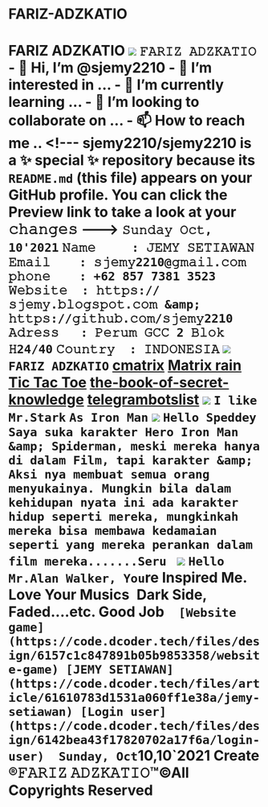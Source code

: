 # FARIZ-ADZKATIO
# FARIZ ADZKATIO ![](https://assets.dcoder.tech/61381f035dac330612ecaca0/6162394fd1531a060ff2c2b0/storageemulated0pictures155.jpg) `𝙵𝙰𝚁𝙸𝚉 𝙰𝙳𝚉𝙺𝙰𝚃𝙸𝙾` - 👋 Hi, I’m @sjemy2210 - 👀 I’m interested in ... - 🌱 I’m currently learning ... - 💞️ I’m looking to collaborate on ... - 📫 How to reach me ..  &lt;!--- sjemy2210/sjemy2210 is a ✨ special ✨ repository because its `README.md` (this file) appears on your GitHub profile. You can click the Preview link to take a look at your 𝚌𝚑𝚊𝚗𝚐𝚎𝚜 ---> `𝚂𝚞𝚗𝚍𝚊𝚢 𝙾𝚌𝚝, 10'2021` `𝙽𝚊𝚖𝚎     : 𝙹𝙴𝙼𝚈 𝚂𝙴𝚃𝙸𝙰𝚆𝙰𝙽` `𝙴𝚖𝚊𝚒𝚕    : 𝚜𝚓𝚎𝚖𝚢2210@𝚐𝚖𝚊𝚒𝚕.𝚌𝚘𝚖` `𝚙𝚑𝚘𝚗𝚎    : +62 857 7381 3523` `𝚆𝚎𝚋𝚜𝚒𝚝𝚎  : 𝚑𝚝𝚝𝚙𝚜://𝚜𝚓𝚎𝚖𝚢.𝚋𝚕𝚘𝚐𝚜𝚙𝚘𝚝.𝚌𝚘𝚖 &amp; 𝚑𝚝𝚝𝚙𝚜://𝚐𝚒𝚝𝚑𝚞𝚋.𝚌𝚘𝚖/𝚜𝚓𝚎𝚖𝚢2210` `𝙰𝚍𝚛𝚎𝚜𝚜   : 𝙿𝚎𝚛𝚞𝚖 𝙶𝙲𝙲 2 𝙱𝚕𝚘𝚔 𝙷24/40` `𝙲𝚘𝚞𝚗𝚝𝚛𝚢  : 𝙸𝙽𝙳𝙾𝙽𝙴𝚂𝙸𝙰` ![](https://assets.dcoder.tech/61381f035dac330612ecaca0/616242c8a81900060c73e31d/acc1docencoded3onmzmdes9wvznbnhoy-psfvzonvrkgk9j6ubfty40v8erap456s.null) `FARIZ ADZKATIO` [cmatrix](https://code.dcoder.tech/files/project/61519f7817efff1955b3668f/cmatrix) [Matrix rain](https://code.dcoder.tech/files/design/61611193d1531a060ff1e911/matrix-rain) [Tic Tac Toe](https://code.dcoder.tech/files/design/615ad00c3d298106a18ffb0e/tic-tac-toe) [the-book-of-secret-knowledge](https://code.dcoder.tech/files/project/615327c8bbc3166ffce18cc5/the-book-of-secret-knowledge) [telegrambotslist](https://code.dcoder.tech/files/project/615326ef17efffa0d6b400dc/telegrambotslist) ![](https://assets.dcoder.tech/61381f035dac330612ecaca0/616242c8a81900060c73e31d/acc1docencodedaher2otxqfmxk_inzjsgxnbyd22pwsuilfu3qd_hmvyvixr-llc_va.jpg) `I like Mr.Stark` `As Iron Man`  ![](https://assets.dcoder.tech/61381f035dac330612ecaca0/616242c8a81900060c73e31d/acc1docencodedghhtkm1nq3xri85ti2j6nggqprfqry2eb6u-8htnekaz3si76lesag.jpg) `Hello Speddey`  `Saya suka karakter Hero Iron Man &amp; Spiderman, meski mereka hanya di dalam Film, tapi karakter &amp; Aksi nya membuat semua orang menyukainya. Mungkin bila dalam kehidupan nyata ini ada karakter hidup seperti mereka, mungkinkah mereka bisa membawa kedamaian seperti yang mereka perankan dalam film mereka.......Seru ` ![](https://assets.dcoder.tech/61381f035dac330612ecaca0/616242c8a81900060c73e31d/acc1docencodeds4ykwfbdcyiz9rk7fhn8zfmucipkjevejxsidpkhuownpm5r96zusw.null) `Hello Mr.Alan Walker, You`re Inspired Me. Love Your Musics` `Dark Side, Faded....etc. Good Job`  [Website   game](https://code.dcoder.tech/files/design/6157c1c847891b05b9853358/website-game) [JEMY SETIAWAN](https://code.dcoder.tech/files/article/61610783d1531a060ff1e38a/jemy-setiawan) [Login user](https://code.dcoder.tech/files/design/6142bea43f17820702a17f6a/login-user)  Sunday, Oct`10,10`2021 Create ®𝙵𝙰𝚁𝙸𝚉 𝙰𝙳𝚉𝙺𝙰𝚃𝙸𝙾™️©All Copyrights Reserved
